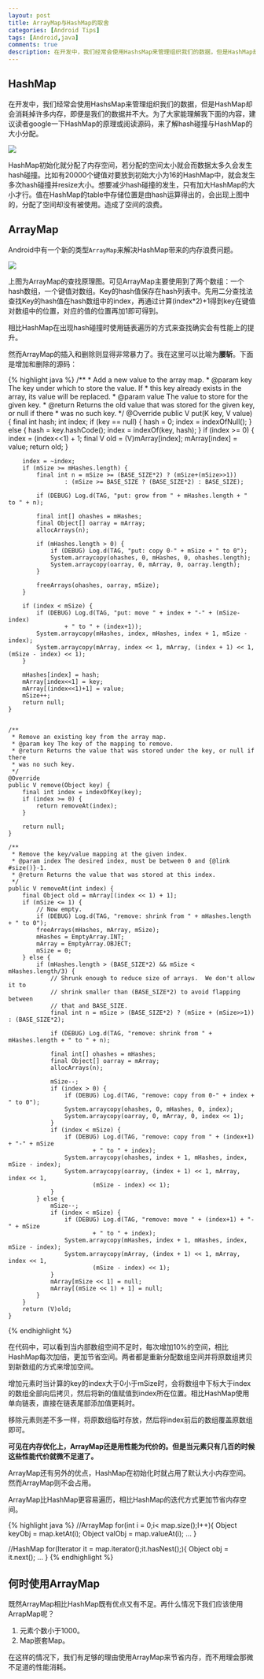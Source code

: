 ```yaml
---
layout: post
title: ArrayMap与HashMap的取舍
categories: [Android Tips]
tags: [Android,java]
comments: true
description: 在开发中，我们经常会使用HashsMap来管理组织我们的数据，但是HashMap却会消耗掉许多内存，即便是我们的数据并不大。Android为我们提供了新的类型ArrayMap来解决HashMap带来的内存浪费问题。
---
```

## HashMap

在开发中，我们经常会使用HashsMap来管理组织我们的数据，但是HashMap却会消耗掉许多内存，即便是我们的数据并不大。为了大家能理解我下面的内容，建议读者google一下HashMap的原理或阅读源码，来了解hash碰撞与HashMap的大小分配。

![][image-1]

HashMap初始化就分配了内存空间，若分配的空间太小就会而数据太多久会发生hash碰撞。比如有20000个键值对要放到初始大小为16的HashMap中，就会发生多次hash碰撞并resize大小。想要减少hash碰撞的发生，只有加大HashMap的大小才行。值在HashMap的table中存储位置是由hash运算得出的，会出现上图中的，分配了空间却没有被使用。造成了空间的浪费。

## ArrayMap

Android中有一个新的类型`ArrayMap`来解决HashMap带来的内存浪费问题。

![][image-2]

上图为ArrayMap的查找原理图。可见ArrayMap主要使用到了两个数组：一个hash数组，一个键值对数组。Key的hash值保存在hash列表中。先用二分查找法查找Key的hash值在hash数组中的index，再通过计算(index\*2)+1得到key在键值对数组中的位置，对应的值的位置再加1即可得到。

相比HashMap在出现hash碰撞时使用链表遍历的方式来查找确实会有性能上的提升。

然而ArrayMap的插入和删除则显得非常暴力了。我在这里可以比喻为**腰斩**。下面是增加和删除的源码：

{% highlight java %}
	/**
	 * Add a new value to the array map.
	 * @param key The key under which to store the value.  If
	 * this key already exists in the array, its value will be replaced.
	 * @param value The value to store for the given key.
	 * @return Returns the old value that was stored for the given key, or null if there
	 * was no such key.
	 */
	@Override
	public V put(K key, V value) {
	    final int hash;
	    int index;
	    if (key == null) {
	        hash = 0;
	        index = indexOfNull();
	    } else {
	        hash = key.hashCode();
	        index = indexOf(key, hash);
	    }
	    if (index >= 0) {
	        index = (index<<1) + 1;
	        final V old = (V)mArray[index];
	        mArray[index] = value;
	        return old;
	    }
	
	    index = ~index;
	    if (mSize >= mHashes.length) {
	        final int n = mSize >= (BASE_SIZE*2) ? (mSize+(mSize>>1))
	                : (mSize >= BASE_SIZE ? (BASE_SIZE*2) : BASE_SIZE);
	
	        if (DEBUG) Log.d(TAG, "put: grow from " + mHashes.length + " to " + n);
	
	        final int[] ohashes = mHashes;
	        final Object[] oarray = mArray;
	        allocArrays(n);
	
	        if (mHashes.length > 0) {
	            if (DEBUG) Log.d(TAG, "put: copy 0-" + mSize + " to 0");
	            System.arraycopy(ohashes, 0, mHashes, 0, ohashes.length);
	            System.arraycopy(oarray, 0, mArray, 0, oarray.length);
	        }
	
	        freeArrays(ohashes, oarray, mSize);
	    }
	
	    if (index < mSize) {
	        if (DEBUG) Log.d(TAG, "put: move " + index + "-" + (mSize-index)
	                + " to " + (index+1));
	        System.arraycopy(mHashes, index, mHashes, index + 1, mSize - index);
	        System.arraycopy(mArray, index << 1, mArray, (index + 1) << 1, (mSize - index) << 1);
	    }
	
	    mHashes[index] = hash;
	    mArray[index<<1] = key;
	    mArray[(index<<1)+1] = value;
	    mSize++;
	    return null;
	}
	
	
	/**
	 * Remove an existing key from the array map.
	 * @param key The key of the mapping to remove.
	 * @return Returns the value that was stored under the key, or null if there
	 * was no such key.
	 */
	@Override
	public V remove(Object key) {
	    final int index = indexOfKey(key);
	    if (index >= 0) {
	        return removeAt(index);
	    }
	
	    return null;
	}
	
	/**
	 * Remove the key/value mapping at the given index.
	 * @param index The desired index, must be between 0 and {@link #size()}-1.
	 * @return Returns the value that was stored at this index.
	 */
	public V removeAt(int index) {
	    final Object old = mArray[(index << 1) + 1];
	    if (mSize <= 1) {
	        // Now empty.
	        if (DEBUG) Log.d(TAG, "remove: shrink from " + mHashes.length + " to 0");
	        freeArrays(mHashes, mArray, mSize);
	        mHashes = EmptyArray.INT;
	        mArray = EmptyArray.OBJECT;
	        mSize = 0;
	    } else {
	        if (mHashes.length > (BASE_SIZE*2) && mSize < mHashes.length/3) {
	            // Shrunk enough to reduce size of arrays.  We don't allow it to
	            // shrink smaller than (BASE_SIZE*2) to avoid flapping between
	            // that and BASE_SIZE.
	            final int n = mSize > (BASE_SIZE*2) ? (mSize + (mSize>>1)) : (BASE_SIZE*2);
	
	            if (DEBUG) Log.d(TAG, "remove: shrink from " + mHashes.length + " to " + n);
	
	            final int[] ohashes = mHashes;
	            final Object[] oarray = mArray;
	            allocArrays(n);
	
	            mSize--;
	            if (index > 0) {
	                if (DEBUG) Log.d(TAG, "remove: copy from 0-" + index + " to 0");
	                System.arraycopy(ohashes, 0, mHashes, 0, index);
	                System.arraycopy(oarray, 0, mArray, 0, index << 1);
	            }
	            if (index < mSize) {
	                if (DEBUG) Log.d(TAG, "remove: copy from " + (index+1) + "-" + mSize
	                        + " to " + index);
	                System.arraycopy(ohashes, index + 1, mHashes, index, mSize - index);
	                System.arraycopy(oarray, (index + 1) << 1, mArray, index << 1,
	                        (mSize - index) << 1);
	            }
	        } else {
	            mSize--;
	            if (index < mSize) {
	                if (DEBUG) Log.d(TAG, "remove: move " + (index+1) + "-" + mSize
	                        + " to " + index);
	                System.arraycopy(mHashes, index + 1, mHashes, index, mSize - index);
	                System.arraycopy(mArray, (index + 1) << 1, mArray, index << 1,
	                        (mSize - index) << 1);
	            }
	            mArray[mSize << 1] = null;
	            mArray[(mSize << 1) + 1] = null;
	        }
	    }
	    return (V)old;
	}
{% endhighlight %}

在代码中，可以看到当内部数组空间不足时，每次增加10%的空间，相比HashMap每次加倍，更加节省空间。两者都是重新分配数组空间并将原数组拷贝到新数组的方式来增加空间。

增加元素时当计算的key的index大于0小于mSize时，会将数组中下标大于index的数组全部向后拷贝，然后将新的值赋值到index所在位置。相比HashMap使用单向链表，直接在链表尾部添加值更耗时。

移除元素则差不多一样，将原数组临时存放，然后将index前后的数组覆盖原数组即可。

**可见在内存优化上，ArrayMap还是用性能为代价的。但是当元素只有几百的时候这些性能代价就微不足道了。**

ArrayMap还有另外的优点，HashMap在初始化时就占用了默认大小内存空间。然而ArrayMap则不会占用。

ArrayMap比HashMap更容易遍历，相比HashMap的迭代方式更加节省内存空间。

{% highlight java %}
//ArrayMap
for(int i = 0;i< map.size();I++){
    Object keyObj = map.ketAt(i);
    Object valObj = map.valueAt(i);
    …
}

//HashMap
for(Iterator it = map.iterator();it.hasNest();){
    Object obj = it.next();
    …
}
{% endhighlight %}

## 何时使用ArrayMap
既然ArrayMap相比HashMap既有优点又有不足。再什么情况下我们应该使用ArrapMap呢？

1. 元素个数小于1000。
2. Map嵌套Map。

在这样的情况下，我们有足够的理由使用ArrayMap来节省内存，而不用理会那微不足道的性能消耗。


[image-1]:	http://7xky0m.com1.z0.glb.clouddn.com/B26EBBD1-E876-40AA-822B-8277A16876A9.png
[image-2]:	http://7xky0m.com1.z0.glb.clouddn.com/46642BF8-D443-445C-BAF3-D8F7983D8864.jpeg